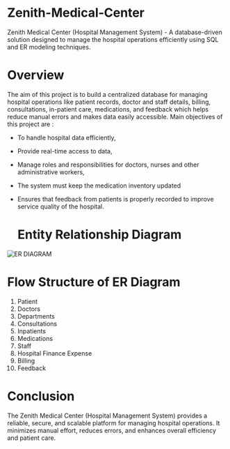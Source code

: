 # Zenith-Medical-Center
 Zenith Medical Center (Hospital Management System) -  A database-driven solution designed to manage the hospital operations efficiently  using SQL and ER modeling techniques.  

 # Overview
 The aim of this project is to build a centralized database for managing hospital operations like patient records, doctor and staff details, billing, consultations, in-patient care, medications, and feedback which helps reduce manual errors and makes data easily accessible. Main objectives of this project are :
 * To handle hospital data efficiently,
 * Provide real-time access to data,
 * Manage roles and responsibilities for doctors, nurses and other administrative workers,
 * The system must keep the medication inventory updated
 * Ensures that feedback from patients is properly recorded to improve service quality of the hospital.

   # Entity Relationship Diagram
![ER DIAGRAM](https://github.com/Sanjana-Prithviraj456/Zenith-Medical-Center/blob/main/ER%20Diagram.png)


  # Flow Structure of ER Diagram 
  1) Patient
  2) Doctors
  3) Departments
  4) Consultations
  5) Inpatients
  6) Medications
  7) Staff
  8) Hospital Finance Expense
  9) Billing
  10) Feedback

 # Conclusion

The Zenith Medical Center (Hospital Management System) provides a reliable, secure, and scalable platform for managing hospital operations. It minimizes manual effort, reduces errors, and enhances overall efficiency and patient care. 

